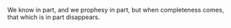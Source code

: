 We know in part, and we prophesy in part, but when completeness comes, that which is in part disappears.
